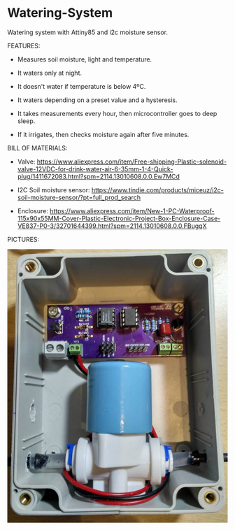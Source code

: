 # Watering-System
Watering system with Attiny85 and i2c moisture sensor.



FEATURES:

 - Measures soil moisture, light and temperature.
 - It waters only at night.
 - It doesn't water if temperature is below 4ºC.
 - It waters depending on a preset value and a hysteresis.

 - It takes measurements every hour, then microcontroller goes to deep sleep.
 - If it irrigates, then checks moisture again after five minutes.



BILL OF MATERIALS:

 - Valve: https://www.aliexpress.com/item/Free-shipping-Plastic-solenoid-valve-12VDC-for-drink-water-air-6-35mm-1-4-Quick-plug/1411672083.html?spm=2114.13010608.0.0.Ew7MCd
 
 - I2C Soil moisture sensor: https://www.tindie.com/products/miceuz/i2c-soil-moisture-sensor/?pt=full_prod_search
 
 - Enclosure: https://www.aliexpress.com/item/New-1-PC-Waterproof-115x90x55MM-Cover-Plastic-Electronic-Project-Box-Enclosure-Case-VE837-P0-3/32701644399.html?spm=2114.13010608.0.0.FBugqX

PICTURES:


![Box](./IMG_20170227.jpg)

